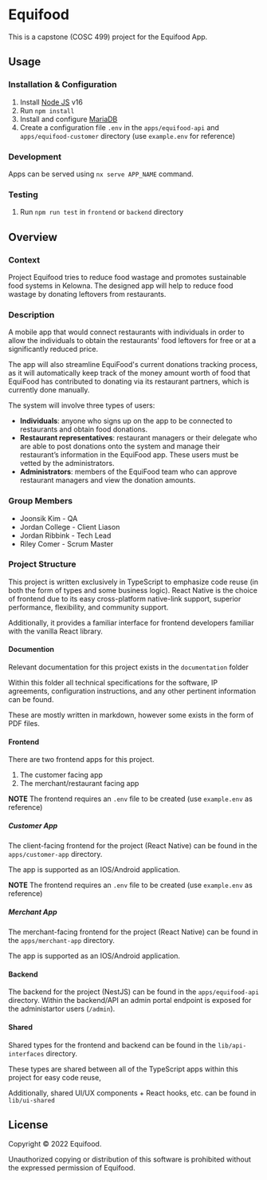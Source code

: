 # Equifood

This is a capstone (COSC 499) project for the Equifood App.

## Usage

### Installation & Configuration

1. Install [Node JS](https://nodejs.org/en/) v16
2. Run `npm install`
3. Install and configure [MariaDB](https://mariadb.org/)
4. Create a configuration file `.env` in the `apps/equifood-api` and `apps/equifood-customer` directory (use `example.env` for reference)

### Development

Apps can be served using `nx serve APP_NAME` command.

### Testing

1. Run `npm run test` in `frontend` or `backend` directory

## Overview

### Context

Project Equifood tries to reduce food wastage and promotes sustainable food systems in Kelowna. The designed app will help to reduce food wastage by donating leftovers from restaurants.

### Description

A mobile app that would connect restaurants with individuals in order to allow the individuals to obtain the restaurants' food leftovers for free or at a significantly reduced price.

The app will also streamline EquiFood's current donations tracking process, as it will automatically keep track of the money amount worth of food that EquiFood has contributed to donating via its restaurant partners, which is currently done manually.

The system will involve three types of users:

- **Individuals**: anyone who signs up on the app to be connected to restaurants and obtain food donations.
- **Restaurant representatives**: restaurant managers or their delegate who are able to post donations onto the system and manage their restaurant’s information in the EquiFood app. These users must be vetted by the administrators.
- **Administrators**: members of the EquiFood team who can approve restaurant managers and view the donation amounts.

### Group Members

- Joonsik Kim - QA
- Jordan College - Client Liason
- Jordan Ribbink - Tech Lead
- Riley Comer - Scrum Master

### Project Structure

This project is written exclusively in TypeScript to emphasize code reuse (in both the form of types and some business logic). React Native is the choice of frontend due to its easy cross-platform native-link support, superior performance, flexibility, and community support.

Additionally, it provides a familiar interface for frontend developers familiar with the vanilla React library.

#### Documention

Relevant documentation for this project exists in the `documentation` folder

Within this folder all technical specifications for the software, IP agreements, configuration instructions, and any other pertinent information can be found.

These are mostly written in markdown, however some exists in the form of PDF files.

#### Frontend

There are two frontend apps for this project.

1. The customer facing app
2. The merchant/restaurant facing app

**NOTE** The frontend requires an `.env` file to be created (use `example.env` as reference)

##### Customer App

The client-facing frontend for the project (React Native) can be found in the `apps/customer-app` directory.

The app is supported as an IOS/Android application.

**NOTE** The frontend requires an `.env` file to be created (use `example.env` as reference)

##### Merchant App

The merchant-facing frontend for the project (React Native) can be found in the `apps/merchant-app` directory.

The app is supported as an IOS/Android application.

#### Backend

The backend for the project (NestJS) can be found in the `apps/equifood-api` directory. Within the backend/API an admin portal endpoint is exposed for the administartor users (`/admin`).

#### Shared

Shared types for the frontend and backend can be found in the `lib/api-interfaces` directory.

These types are shared between all of the TypeScript apps within this project for easy code reuse,

Additionally, shared UI/UX components + React hooks, etc. can be found in `lib/ui-shared`

## License

Copyright © 2022 Equifood.

Unauthorized copying or distribution of this software is prohibited without the expressed permission of Equifood.
